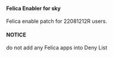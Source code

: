 #### Felica Enabler for sky
Felica enable patch for 22081212R users.

#### NOTICE

do not add  any Felica apps into Deny List
